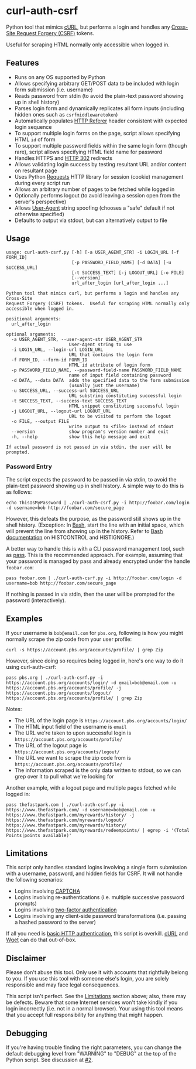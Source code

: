 # curl-auth-csrf
Python tool that mimics [cURL](http://curl.haxx.se/), but performs a login and handles any [Cross-Site Request Forgery (CSRF)](https://en.wikipedia.org/wiki/Cross-site_request_forgery) tokens.

Useful for scraping HTML normally only accessible when logged in.

## Features

* Runs on any OS supported by Python
* Allows specifying arbitrary GET/POST data to be included with login form submission (i.e. username)
* Reads password from stdin (to avoid the plain-text password showing up in shell history)
* Parses login form and dynamically replicates all form inputs (including hidden ones such as `csrfmiddlewaretoken`)
* Automatically populates [HTTP Referer](https://en.wikipedia.org/wiki/HTTP_referer) header consistent with expected login sequence
* To support multiple login forms on the page, script allows specifying HTML `id` of form
* To support multiple password fields within the same login form (though rare), script allows specifying HTML field name for password
* Handles HTTPS and [HTTP 302](https://en.wikipedia.org/wiki/HTTP_302) redirects
* Allows validating login success by testing resultant URL and/or content on resultant page
* Uses Python [Requests](http://docs.python-requests.org/en/latest/) HTTP library for session (cookie) management during every script run
* Allows an arbitrary number of pages to be fetched while logged in
* Optionally performs logout (to avoid leaving a session open from the server's perspective)
* Allows [User-Agent](https://en.wikipedia.org/wiki/User_agent) string spoofing (chooses a "safe" default if not otherwise specified)
* Defaults to output via stdout, but can alternatively output to file

## Usage

```
usage: curl-auth-csrf.py [-h] [-a USER_AGENT_STR] -i LOGIN_URL [-f FORM_ID]
                         [-p PASSWORD_FIELD_NAME] [-d DATA] [-u SUCCESS_URL]
                         [-t SUCCESS_TEXT] [-j LOGOUT_URL] [-o FILE]
                         [--version]
                         url_after_login [url_after_login ...]

Python tool that mimics curl, but performs a login and handles any Cross-Site
Request Forgery (CSRF) tokens.  Useful for scraping HTML normally only
accessible when logged in.

positional arguments:
  url_after_login

optional arguments:
  -a USER_AGENT_STR, --user-agent-str USER_AGENT_STR
                        User-Agent string to use
  -i LOGIN_URL, --login-url LOGIN_URL
                        URL that contains the login form
  -f FORM_ID, --form-id FORM_ID
                        HTML id attribute of login form
  -p PASSWORD_FIELD_NAME, --password-field-name PASSWORD_FIELD_NAME
                        name of input field containing password
  -d DATA, --data DATA  adds the specified data to the form submission
                        (usually just the username)
  -u SUCCESS_URL, --success-url SUCCESS_URL
                        URL substring constituting successful login
  -t SUCCESS_TEXT, --success-text SUCCESS_TEXT
                        HTML snippet constituting successful login
  -j LOGOUT_URL, --logout-url LOGOUT_URL
                        URL to be visited to perform the logout
  -o FILE, --output FILE
                        write output to <file> instead of stdout
  --version             show program's version number and exit
  -h, --help            show this help message and exit

If actual password is not passed in via stdin, the user will be prompted.
```

### Password Entry

The script expects the password to be passed in via stdin, to avoid the plain-text password showing up in shell history.  A simple way to do this is as follows:

```
echo ThisIsMyPassword | ./curl-auth-csrf.py -i http://foobar.com/login -d username=bob http://foobar.com/secure_page
```

However, this defeats the purpose, as the password still shows up in the shell history.  (Exception: In [Bash](https://www.gnu.org/software/bash/), start the line with an initial space, which will prevent the line from showing up in the history.  Refer to [Bash documentation](https://www.gnu.org/software/bash/manual/html_node/Bash-Variables.html) on HISTCONTROL and HISTIGNORE.)

A better way to handle this is with a CLI password management tool, such as [pass](http://www.passwordstore.org/).  This is the recommended approach.  For example, assuming that your password is managed by pass and already encrypted under the handle `foobar.com`:

```
pass foobar.com | ./curl-auth-csrf.py -i http://foobar.com/login -d username=bob http://foobar.com/secure_page
```

If nothing is passed in via stdin, then the user will be prompted for the password (interactively).

## Examples

If your username is `bob@email.com` for `pbs.org`, following is how you might normally scrape the zip code from your user profile:

```
curl -s https://account.pbs.org/accounts/profile/ | grep Zip
```

However, since doing so requires being logged in, here's one way to do it using curl-auth-csrf:

```
pass pbs.org | ./curl-auth-csrf.py -i https://account.pbs.org/accounts/login/ -d email=bob@email.com -u https://account.pbs.org/accounts/profile/ -j https://account.pbs.org/accounts/logout/ https://account.pbs.org/accounts/profile/ | grep Zip
```

Notes:

* The URL of the login page is `https://account.pbs.org/accounts/login/`
* The HTML input field of the username is `email`
* The URL we're taken to upon successful login is `https://account.pbs.org/accounts/profile/`
* The URL of the logout page is `https://account.pbs.org/accounts/logout/`
* The URL we want to scrape the zip code from is `https://account.pbs.org/accounts/profile/`
* The information scraped is the only data written to stdout, so we can grep over it to pull what we're looking for

Another example, with a logout page and multiple pages fetched while logged in:

```
pass thefastpark.com | ./curl-auth-csrf.py -i https://www.thefastpark.com/ -d username=bob@email.com -u https://www.thefastpark.com/myrewards/history/ -j https://www.thefastpark.com/myrewards/logout/ https://www.thefastpark.com/myrewards/history/ https://www.thefastpark.com/myrewards/redeempoints/ | egrep -i '(Total Points|points available)'
```

## Limitations

This script only handles standard logins involving a single form submission with a username, password, and hidden fields for CSRF.  It will not handle the following scenarios:

* Logins involving [CAPTCHA](https://en.wikipedia.org/wiki/CAPTCHA)
* Logins involving re-authentications (i.e. multiple successive password prompts)
* Logins involving [two-factor authentication](https://en.wikipedia.org/wiki/Two-factor_authentication)
* Logins involving any client-side password transformations (i.e. passing a hashed password to the server)

If all you need is [basic HTTP authentication](https://en.wikipedia.org/wiki/Basic_access_authentication), this script is overkill.  [cURL](http://curl.haxx.se/) and [Wget](https://www.gnu.org/software/wget/) can do that out-of-box.

## Disclaimer

Please don't abuse this tool.  Only use it with accounts that rightfully belong to you.  If you use this tool with someone else's login, you are solely responsible and may face legal consequences.

This script isn't perfect.  See the [Limitations](#limitations) section above; also, there may be defects.  Beware that some Internet services won't take kindly if you login incorrectly (i.e. not in a normal browser).  Your using this tool means that you accept full responsibility for anything that might happen.

## Debugging

If you're having trouble finding the right parameters, you can change the default debugging level from "WARNING" to "DEBUG" at the top of the Python script.  See discussion at [#2](https://github.com/JElchison/curl-auth-csrf/issues/2).

